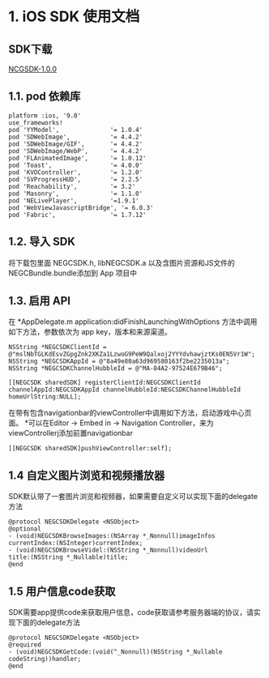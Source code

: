 # 1. iOS SDK 使用文档

## SDK下载

[NCGSDK-1.0.0](http://nosdn-yx.127.net/yxgame/a22b064883d447b28816f2c0f6463ade.zip)

## 1.1. pod 依赖库
```
platform :ios, '9.0'
use_frameworks!
pod 'YYModel',              '= 1.0.4'
pod 'SDWebImage',           '= 4.4.2'
pod 'SDWebImage/GIF',       '= 4.4.2'
pod 'SDWebImage/WebP',      '= 4.4.2'
pod 'FLAnimatedImage',      '= 1.0.12'
pod 'Toast',                '= 4.0.0'
pod 'KVOController',        '= 1.2.0'
pod 'SVProgressHUD',        '= 2.2.5'
pod 'Reachability',         '= 3.2'
pod 'Masonry',              '= 1.1.0'
pod 'NELivePlayer',         '=1.9.1'
pod 'WebViewJavascriptBridge', '= 6.0.3'
pod 'Fabric',               '= 1.7.12'
```

## 1.2. 导入 SDK

将下载包里面 NEGCSDK.h, libNEGCSDK.a 以及含图片资源和JS文件的NEGCBundle.bundle添加到 App 项目中

## 1.3. 启用 API

在 *AppDelegate.m application:didFinishLaunchingWithOptions 方法中调用如下方法，参数依次为 app key，版本和来源渠道。

```
NSString *NEGCSDKClientId = @"mslNbTGLKdEsvZGpgZnk2XKZa1LzwoG9PeW9Qalxoj2YYYdvhawjztKs0EN5Vr1W";
NSString *NEGCSDKAppId = @"8a49e80a63d969580163f2be2235013a";
NSString *NEGCSDKChannelHubbleId = @"MA-84A2-97524E679B46";

[[NEGCSDK sharedSDK] registerClientId:NEGCSDKClientId channelAppId:NEGCSDKAppId channelHubbleId:NEGCSDKChannelHubbleId homeUrlString:NULL];
```

在带有包含navigationbar的viewController中调用如下方法，启动游戏中心页面。
*可以在Editor -> Embed in -> Navigation Controller，来为viewControllerj添加前置navigationbar
```
[[NEGCSDK sharedSDK]pushViewController:self];
```


## 1.4 自定义图片浏览和视频播放器

SDK默认带了一套图片浏览和视频器，如果需要自定义可以实现下面的delegate方法
```
@protocol NEGCSDKDelegate <NSObject>
@optional
- (void)NEGCSDKBrowseImages:(NSArray *_Nonnull)imageInfos
currentIndex:(NSInteger)currentIndex;
- (void)NEGCSDKBrowseVidel:(NSString *_Nonnull)videoUrl
title:(NSString *_Nullable)title;
@end
```
## 1.5 用户信息code获取

SDK需要app提供code来获取用户信息，code获取请参考服务器端的协议，请实现下面的delegate方法
```
@protocol NEGCSDKDelegate <NSObject>
@required
- (void)NEGCSDKGetCode:(void(^_Nonnull)(NSString *_Nullable codeString))handler;
@end
```
